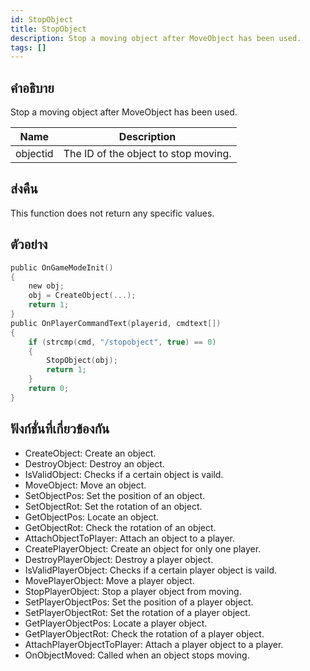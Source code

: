 ```yaml
---
id: StopObject
title: StopObject
description: Stop a moving object after MoveObject has been used.
tags: []
---
```


## คำอธิบาย

Stop a moving object after MoveObject has been used.

| Name     | Description                          |
| -------- | ------------------------------------ |
| objectid | The ID of the object to stop moving. |

## ส่งคืน

This function does not return any specific values.

## ตัวอย่าง

```c
public OnGameModeInit()
{
    new obj;
    obj = CreateObject(...);
    return 1;
}
public OnPlayerCommandText(playerid, cmdtext[])
{
    if (strcmp(cmd, "/stopobject", true) == 0)
    {
        StopObject(obj);
        return 1;
    }
    return 0;
}
```

## ฟังก์ชั่นที่เกี่ยวข้องกัน

- CreateObject: Create an object.
- DestroyObject: Destroy an object.
- IsValidObject: Checks if a certain object is vaild.
- MoveObject: Move an object.
- SetObjectPos: Set the position of an object.
- SetObjectRot: Set the rotation of an object.
- GetObjectPos: Locate an object.
- GetObjectRot: Check the rotation of an object.
- AttachObjectToPlayer: Attach an object to a player.
- CreatePlayerObject: Create an object for only one player.
- DestroyPlayerObject: Destroy a player object.
- IsValidPlayerObject: Checks if a certain player object is vaild.
- MovePlayerObject: Move a player object.
- StopPlayerObject: Stop a player object from moving.
- SetPlayerObjectPos: Set the position of a player object.
- SetPlayerObjectRot: Set the rotation of a player object.
- GetPlayerObjectPos: Locate a player object.
- GetPlayerObjectRot: Check the rotation of a player object.
- AttachPlayerObjectToPlayer: Attach a player object to a player.
- OnObjectMoved: Called when an object stops moving.

